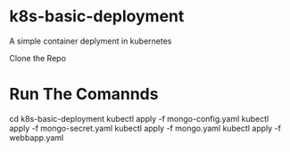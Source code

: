 # k8s-basic-deployment
A simple container deplyment in kubernetes

Clone the Repo 

# Run The Comannds 

cd k8s-basic-deployment
kubectl apply -f mongo-config.yaml
kubectl apply -f mongo-secret.yaml
kubectl apply -f mongo.yaml
kubectl apply -f webbapp.yaml
